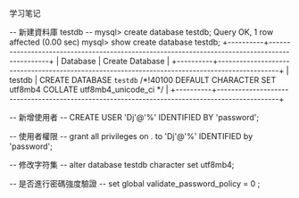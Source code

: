 学习笔记

-- 新建資料庫 testdb --
mysql> create database testdb;
Query OK, 1 row affected (0.00 sec)
mysql> show create database testdb;
+----------+-----------------------------------------------------------------------------------------------+
| Database | Create Database                                                                               |
+----------+-----------------------------------------------------------------------------------------------+
| testdb   | CREATE DATABASE `testdb` /*!40100 DEFAULT CHARACTER SET utf8mb4 COLLATE utf8mb4_unicode_ci */ |
+----------+-----------------------------------------------------------------------------------------------+


-- 新增使用者 --
CREATE USER 'Dj'@'%' IDENTIFIED BY 'password';


-- 使用者權限 --
grant all privileges on *.* to 'Dj'@'%' IDENTIFIED by 'password';



-- 修改字符集 -- 
alter database testdb character set utf8mb4;

-- 是否進行密碼強度驗證 --
set global validate_password_policy = 0 ;